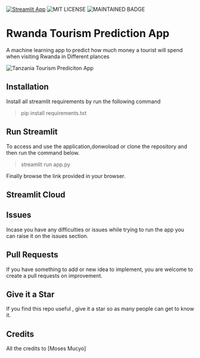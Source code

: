[![Streamlit App](https://static.streamlit.io/badges/streamlit_badge_black_white.svg)](https://share.streamlit.io/davisy/tanzania-tourism-prediction-app/app.py)
![MIT LICENSE](https://badgen.net//badge/license/MIT/green)   ![MAINTAINED BADGE](https://img.shields.io/badge/Maintained%3F-yes-green.svg) 

# Rwanda Tourism Prediction App
A machine learning app to predict how much money a tourist will spend when visiting Rwanda in Different plances

<img src="https://www.planetware.com/photos-large/TZA/tanzania-mount-kilimanjaro.jpg" alt="Tanzania Tourism Prediciton App" />


## Installation
Install all streamlit requirements by run the following command

> pip install requirements.txt

## Run Streamlit

To access and use the application,donwoload or clone the repository and then run the command below.
> streamlit run app.py

Finally browse the link provided in your browser.

## Streamlit Cloud

## Issues 

Incase you have any difficulties or issues while trying to run the app you can raise it on the issues section. 

## Pull Requests

If you have something to add or new idea to implement, you are welcome to create a pull requests on improvement.

## Give it a Star

If you find this repo useful , give it a star so as many people can get to know it.

## Credits

All the credits to [Moses Mucyo]
